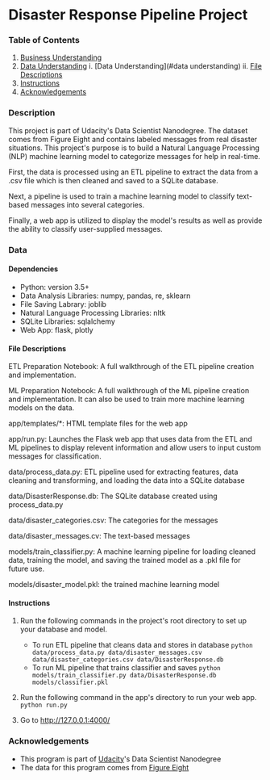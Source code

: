 # Disaster Response Pipeline Project

### Table of Contents
1. [Business Understanding](#description)
2. [Data Understanding](#data)
    i.  [Data Understanding](#data understanding)
    ii. [File Descriptions](#files)
3. [Instructions](#instructions)
4. [Acknowledgements](#acknowledgements)


### Description <a name="description"></a>
This project is part of Udacity's Data Scientist Nanodegree. The dataset comes from Figure Eight and contains labeled messages from real disaster situations. This project's purpose is to build a Natural Language Processing (NLP) machine learning model to categorize messages for help in real-time.

First, the data is processed using an ETL pipeline to extract the data from a .csv file which is then cleaned and saved to a SQLite database.

Next, a pipeline is used to train a machine learning model to classify text-based messages into several categories.

Finally, a web app is utilized to display the model's results as well as provide the ability to classify user-supplied messages.


### Data <a name="data"></a>

#### Dependencies <a name="dependencies"></a>
* Python: version 3.5+
* Data Analysis Libraries: numpy, pandas, re, sklearn
* File Saving Labrary: joblib
* Natural Language Processing Libraries: nltk
* SQLite Libraries: sqlalchemy
* Web App: flask, plotly

#### File Descriptions <a name="files"></a>
ETL Preparation Notebook: A full walkthrough of the ETL pipeline creation and implementation.

ML Preparation Notebook: A full walkthrough of the ML pipeline creation and implementation. It can also be used to train more machine learning models on the data.

app/templates/*: HTML template files for the web app

app/run.py: Launches the Flask web app that uses data from the ETL and ML pipelines to display relevent information and allow users to input custom messages for classification.

data/process_data.py: ETL pipeline used for extracting features, data cleaning and transforming, and loading the data into a SQLite database

data/DisasterResponse.db: The SQLite database created using process_data.py

data/disaster_categories.csv: The categories for the messages

data/disaster_messages.cv: The text-based messages

models/train_classifier.py: A machine learning pipeline for loading cleaned data, training the model, and saving the trained model as a .pkl file for future use.

models/disaster_model.pkl: the trained machine learning model


#### Instructions <a name="instructions"></a>
1. Run the following commands in the project's root directory to set up your database and model.

    - To run ETL pipeline that cleans data and stores in database
        `python data/process_data.py data/disaster_messages.csv data/disaster_categories.csv data/DisasterResponse.db`
    - To run ML pipeline that trains classifier and saves
        `python models/train_classifier.py data/DisasterResponse.db models/classifier.pkl`

2. Run the following command in the app's directory to run your web app.
    `python run.py`

3. Go to http://127.0.0.1:4000/


### Acknowledgements<a name="acknowledgements"></a>
* This program is part of [Udacity](https://www.udacity.com/)'s Data Scientist Nanodegree
* The data for this program comes from [Figure Eight](https://appen.com/figure-eight-is-now-appen/)
